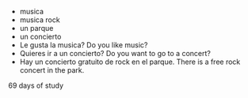 * musica 
* musica rock 
* un parque 
* un concierto 
* Le gusta la musica? Do you like music?
* Quieres ir a un concierto?  Do you want to go to a concert? 
* Hay un concierto gratuito de rock en el parque. There is a free rock concert in the park. 

69 days of study 
